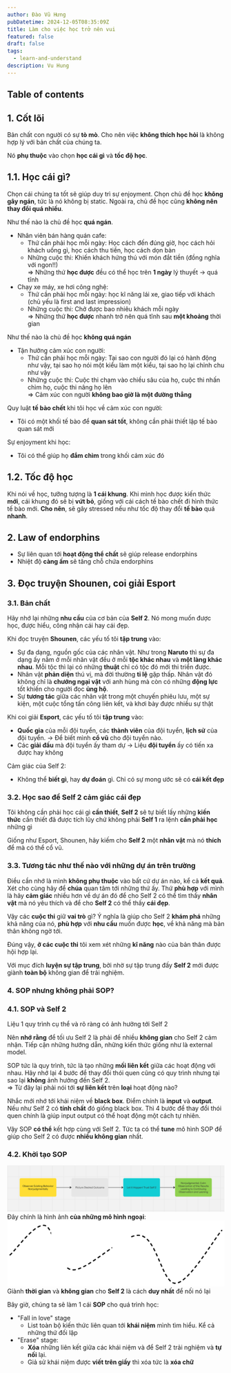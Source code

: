 ```yaml
---
author: Đào Vũ Hưng
pubDatetime: 2024-12-05T08:35:09Z
title: Làm cho việc học trở nên vui
featured: false
draft: false
tags:
  - learn-and-understand
description: Vu Hung
---
```

## Table of contents
## 1. Cốt lõi
Bản chất con người có sự **tò mò**. Cho nên việc **không thích học hỏi** là không hợp lý với bản chất của chúng ta.

Nó **phụ thuộc** vào chọn **học cái gì** và **tốc độ học**.
## 1.1. Học cái gì?
Chọn cái chúng ta tốt sẽ giúp duy trì sự enjoyment. Chọn chủ đề học **không gây ngán**, tức là nó không bị static. Ngoài ra, chủ đề học cũng **không nên thay đổi quá nhiều**. 

Như thế nào là chủ đề học **quá ngán**. 
- Nhân viên bán hàng quán cafe: 
	- Thứ cần phải học mỗi ngày: Học cách đến đúng giờ, học cách hỏi khách uống gì, học cách thu tiền, học cách dọn bàn
	- Những cuộc thi: Khiến khách hứng thú với món đắt tiền (đồng nghĩa với ngon!!) \
=>  Những thứ **học được** đều có thể học trên **1 ngày** lý thuyết -> quá tĩnh
- Chạy xe máy, xe hơi công nghệ:
	- Thứ cần phải học mỗi ngày: học kĩ năng lái xe, giao tiếp với khách (chủ yếu là first and last impression)
	- Những cuộc thi: Chở được bao nhiêu khách mỗi ngày \
=> Những thứ **học được** nhanh trở nên quá tĩnh sau **một khoảng** thời gian

Như thế nào là chủ đề học **không quá ngán**
- Tận hưởng cảm xúc con người:
	- Thứ cần phải học mỗi ngày: Tại sao con người đó lại có hành động như vậy, tại sao họ nói một kiểu làm một kiểu, tại sao họ lại chỉnh chu như vậy
	- Những cuộc thi: Cuộc thi chạm vào chiều sâu của họ, cuộc thi nhấn chìm họ, cuộc thi nâng họ lên \
=> Cảm xúc con người **không bao giờ là một đường thẳng** 

Quy luật **tế bào chết** khi tôi học về cảm xúc con người:
- Tôi có một khối tế bào để **quan sát tốt**, không cần phải thiết lập tế bào quan sát mới

Sự enjoyment khi học:
- Tôi có thể giúp họ **đắm chìm** trong khối cảm xúc đó
## 1.2. Tốc độ học
Khi nói về học, tưỡng tượng là **1 cái khung**. Khi mình học được kiến thức **mới**, cái khung đó sẽ bị **vứt bỏ**, giống với cái cách tế bào chết đi hình thức tế bào mới. **Cho nên**, sẽ gây stressed nếu như tốc độ thay đổi **tế bào** quá **nhanh**.
## 2. Law of endorphins
- Sự liên quan tới **hoạt động thể chất** sẽ giúp release endorphins
- Nhiệt độ **càng ấm** sẽ tăng chỗ chứa endorphins
## 3. Đọc truyện Shounen, coi giải Esport 
### 3.1. Bản chất
Hãy nhớ lại những **nhu cầu** của cơ bản của **Self 2**. Nó mong muốn được học, được hiểu, công nhận cái hay cái đẹp. 

Khi đọc truyện **Shounen**, các yếu tố tôi **tập trung** vào:
- Sự đa dạng, nguồn gốc của các nhân vật. Như trong **Naruto** thì sự đa dạng ấy nằm ở mỗi nhân vật đều ở mỗi **tộc khác nhau** và **một làng khác nhau**. Mỗi tộc thì lại có những **thuật** chỉ có tộc đó mới thi triển được.
- Nhân vật **phản diện** thú vị, mà đời thường **tỉ lệ** gặp thấp. Nhân vật đó không chỉ là **chướng ngại vật** với anh hùng mà còn có những **động lực** tốt khiến cho người đọc **ủng hộ**. 
- Sự **tương tác** giữa các nhân vật trong một chuyến phiêu lưu, một sự kiện, một cuộc tổng tấn công liên kết, và khơi bày được nhiều sự thật

Khi coi giải **Esport**, các yếu tố tôi **tập trung** vào:
- **Quốc gia** của mỗi đội tuyển, các **thành viên** của đội tuyển, **lịch sử** của đội tuyển. -> Để biết mình **cổ vũ** cho đội tuyển nào.
- Các **giải đấu** mà đội tuyển ấy tham dự -> Liệu **đội tuyển** ấy có tiến xa được hay không

Cảm giác của Self 2:
- Không thể **biết gì**, hay **dự đoán** gì. Chỉ có sự mong ước sẽ có **cái kết đẹp**
### 3.2. Học sao để Self 2 cảm giác cái đẹp
Tôi không cần phải học cái gì **cần thiết**, **Self 2** sẽ tự biết lấy những **kiến thức** cần thiết đã được tích lũy chứ không phải **Self 1** ra lệnh **cần phải học** những gì

Giống như Esport, Shounen, hãy kiếm cho **Self 2** một **nhân vật** mà nó **thích** để mà có thể cổ vũ. 

### 3.3. Tương tác như thế nào với những dự án trên trường
Điều cần nhớ là mình **không phụ thuộc** vào bất cứ dự án nào, kể cả **kết quả**. Xét cho cùng hãy để **chúa** quan tâm tới những thứ ấy. Thứ **phù hợp** với mình là hãy **cảm giác** nhiều hơn về dự án đó để cho Self 2 có thể tìm thấy **nhân vật** mà nó yêu thích và để cho **Self 2** có thể thấy **cái đẹp**. 

Vậy các **cuộc thi** giữ **vai trò** gì? Ý nghĩa là giúp cho Self 2 **khám phá** những khả năng của nó, **phù hợp** với **nhu cầu** muốn được **học**, về khả năng mà bản thân không ngờ tới.

Đúng vậy, **ở các cuộc thi** tôi xem xét những **kĩ năng** nào của bản thân được hội hợp lại.

Với mục đích **luyện sự tập trung**, bởi nhờ sự tập trung đấy **Self 2** mới được giành **toàn bộ** không gian để trải nghiệm.
### 4. SOP nhưng không phải SOP?
### 4.1. SOP và Self 2
Liệu 1 quy trình cụ thể và rõ ràng có ảnh hưởng tới Self 2

Nên **nhớ rằng** để tối ưu Self 2 là phải để nhiều **không gian** cho Self 2 cảm nhận. Tiếp cận những hướng dẫn, những kiến thức giống như là external model. 

SOP tức là quy trình, tức là tạo những **mối liên kết** giữa các hoạt động với nhau. Hãy nhớ lại 4 bước để thay đổi thói quen cũng có quy trình nhưng tại sao lại **không** ảnh hưởng đến Self 2. \
=> Từ đây lại phải nói tới **sự liên kết** trên **loại** hoạt động nào?

Nhắc mới nhớ tới khái niệm về **black box**. Điểm chính là **input** và **output**. Nếu như Self 2 có **tính chất** đó giống black box. Thì 4 bước để thay đổi thói quen chính là giúp input output có thể hoạt động một cách tự nhiên.

Vậy SOP **có thể** kết hợp cùng với Self 2. Tức ta có thể **tune** mô hình SOP để giúp cho Self 2 có được **nhiều không gian** nhất. 
### 4.2. Khởi tạo SOP
![change_habbit.png](../../assets/images/change_habbit.png)
Đây chính là hình ảnh **của những mô hình ngoại**: 
![images](../../assets/images/missing_line.excalidraw.png)
Giành **thời gian** và **không gian** cho **Self 2** là cách **duy nhất** để nối nó lại

Bây giờ, chúng ta sẽ làm 1 cái **SOP** cho quá trình học:
- "Fall in love" stage
	- List toàn bộ kiến thức liên quan tới **khái niệm** mình tìm hiểu. Kể cả những thứ đối lập
- "Erase" stage:
	- **Xóa** những liên kết giữa các khái niệm và để Self 2 trải nghiệm và **tự nối** lại.
	- Giả sử khái niệm được **viết trên giấy** thì xóa tức là **xóa chữ**

